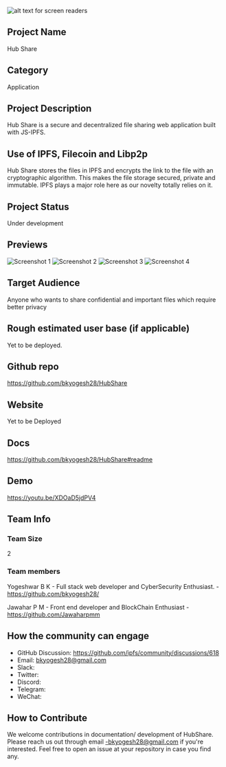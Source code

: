   ![ alt text for screen readers](https://media.discordapp.net/attachments/853989819206074382/861668838462717952/HubShare.png?width=500&height=120)
## Project Name
Hub Share                              

## Category 
Application

## Project Description
Hub Share is a secure and decentralized file sharing web application built with JS-IPFS.

## Use of IPFS, Filecoin and Libp2p
Hub Share stores the files in IPFS and encrypts the link to the file with an cryptographic algorithm. This makes the file storage secured, private and immutable. IPFS plays a major role here as our novelty totally relies on it.

## Project Status
Under development

## Previews
![Screenshot 1](https://media.discordapp.net/attachments/853989819206074382/863102516996472872/image0.png?width=873&height=403)
![Screenshot 2](https://media.discordapp.net/attachments/853989819206074382/863102476243566642/image0.png?width=873&height=403)
![Screenshot 3](https://media.discordapp.net/attachments/853989819206074382/863102518757949470/image0.png?width=873&height=403)
![Screenshot 4](https://media.discordapp.net/attachments/853989819206074382/863102322121244682/image0.png?width=873&height=403)
## Target Audience
Anyone who wants to share confidential and important files which require better privacy

## Rough estimated user base (if applicable)
Yet to be deployed.

## Github repo
https://github.com/bkyogesh28/HubShare

## Website
Yet to be Deployed

## Docs
https://github.com/bkyogesh28/HubShare#readme

## Demo
https://youtu.be/XDOaD5jdPV4

## Team Info

### Team Size
2

### Team members
Yogeshwar B K
	- Full stack web developer and CyberSecurity Enthusiast.
	- https://github.com/bkyogesh28/

Jawahar P M
	- Front end developer and BlockChain Enthusiast
	- https://github.com/Jawaharpmm


## How the community can engage
* GitHub Discussion: https://github.com/ipfs/community/discussions/618
* Email: bkyogesh28@gmail.com
* Slack:  
* Twitter:  
* Discord:  
* Telegram:  
* WeChat:  

## How to Contribute
We welcome contributions in documentation/ development of HubShare. Please reach us out through email -bkyogesh28@gmail.com if you're interested. Feel free to open an issue at your repository in case you find any.
